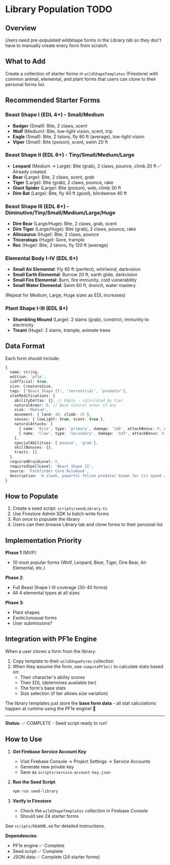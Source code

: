 # Library Population TODO

## Overview
Users need pre-populated wildshape forms in the Library tab so they don't have to manually create every form from scratch.

## What to Add

Create a collection of starter forms in `wildShapeTemplates` (Firestore) with common animal, elemental, and plant forms that users can clone to their personal forms list.

## Recommended Starter Forms

### Beast Shape I (EDL 4+) - Small/Medium
- **Badger** (Small): Bite, 2 claws, scent
- **Wolf** (Medium): Bite, low-light vision, scent, trip
- **Eagle** (Small): Bite, 2 talons, fly 80 ft (average), low-light vision
- **Viper** (Small): Bite (poison), scent, swim 20 ft

### Beast Shape II (EDL 6+) - Tiny/Small/Medium/Large
- **Leopard** (Medium → Large): Bite (grab), 2 claws, pounce, climb 20 ft ✅ Already created
- **Bear** (Large): Bite, 2 claws, scent, grab
- **Tiger** (Large): Bite (grab), 2 claws, pounce, rake
- **Giant Spider** (Large): Bite (poison), web, climb 30 ft
- **Dire Bat** (Large): Bite, fly 40 ft (good), blindsense 40 ft

### Beast Shape III (EDL 8+) - Diminutive/Tiny/Small/Medium/Large/Huge
- **Dire Bear** (Large/Huge): Bite, 2 claws, grab, scent
- **Dire Tiger** (Large/Huge): Bite (grab), 2 claws, pounce, rake
- **Allosaurus** (Huge): Bite, 2 claws, pounce
- **Triceratops** (Huge): Gore, trample
- **Roc** (Huge): Bite, 2 talons, fly 120 ft (average)

### Elemental Body I-IV (EDL 6+)
- **Small Air Elemental**: Fly 60 ft (perfect), whirlwind, darkvision
- **Small Earth Elemental**: Burrow 20 ft, earth glide, darkvision
- **Small Fire Elemental**: Burn, fire immunity, cold vulnerability
- **Small Water Elemental**: Swim 60 ft, drench, water mastery

(Repeat for Medium, Large, Huge sizes as EDL increases)

### Plant Shape I-III (EDL 8+)
- **Shambling Mound** (Large): 2 slams (grab), constrict, immunity to electricity
- **Treant** (Huge): 2 slams, trample, animate trees

## Data Format

Each form should include:
```typescript
{
  name: string,
  edition: 'pf1e',
  isOfficial: true,
  size: CreatureSize,
  tags: ['Beast Shape II', 'terrestrial', 'predator'],
  statModifications: {
    abilityDeltas: {}, // Empty - calculated by tier
    naturalArmor: 0, // Base natural armor if any
    size: 'Medium',
    movement: { land: 40, climb: 20 },
    senses: { lowLight: true, scent: true },
    naturalAttacks: [
      { name: 'Bite', type: 'primary', damage: '1d6', attackBonus: 0, count: 1 },
      { name: 'Claw', type: 'secondary', damage: '1d3', attackBonus: 0, count: 2 },
    ],
    specialAbilities: ['pounce', 'grab'],
    skillBonuses: {},
    traits: [],
  },
  requiredDruidLevel: 6,
  requiredSpellLevel: 'Beast Shape II',
  source: 'Pathfinder Core Rulebook',
  description: 'A sleek, powerful feline predator known for its speed and climbing ability.',
}
```

## How to Populate

1. Create a seed script: `scripts/seedLibrary.ts`
2. Use Firestore Admin SDK to batch write forms
3. Run once to populate the library
4. Users can then browse Library tab and clone forms to their personal list

## Implementation Priority

**Phase 1** (MVP):
- 10 most popular forms (Wolf, Leopard, Bear, Tiger, Dire Bear, Air Elemental, etc.)

**Phase 2**:
- Full Beast Shape I-III coverage (30-40 forms)
- All 4 elemental types at all sizes

**Phase 3**:
- Plant shapes
- Exotic/unusual forms
- User submissions?

## Integration with PF1e Engine

When a user clones a form from the library:
1. Copy template to their `wildShapeForms` collection
2. When they assume the form, use `computePF1e()` to calculate stats based on:
   - Their character's ability scores
   - Their EDL (determines available tier)
   - The form's base stats
   - Size selection (if tier allows size variation)

The library templates just store the **base form data** - all stat calculations happen at runtime using the PF1e engine! 🎲

---

**Status**: ✅ COMPLETE - Seed script ready to run!

## How to Use

1. **Get Firebase Service Account Key**
   - Visit Firebase Console → Project Settings → Service Accounts
   - Generate new private key
   - Save as `scripts/service-account-key.json`

2. **Run the Seed Script**
   ```bash
   npm run seed-library
   ```

3. **Verify in Firestore**
   - Check the `wildShapeTemplates` collection in Firebase Console
   - Should see 24 starter forms

See `scripts/README.md` for detailed instructions.

**Dependencies**:
- PF1e engine ✅ Complete
- Seed script ✅ Complete
- JSON data ✅ Complete (24 starter forms)
